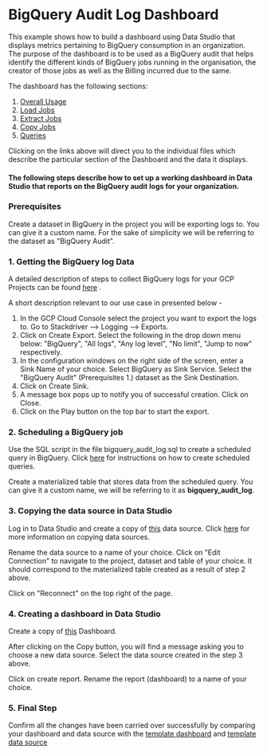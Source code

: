 # BigQuery Audit Log Dashboard
This example shows how to build a dashboard using Data Studio that displays metrics pertaining to BigQuery consumption in an organization. The purpose of the dashboard is to be used as a BigQuery audit that helps identify the different kinds of BigQuery jobs running in the organisation, the creator of those jobs as well as the Billing incurred due to the same.

The dashboard has the following sections:
1. [Overall Usage](./docs/overall_usage.md)
2. [Load Jobs](./docs/load_jobs.md)
3. [Extract Jobs](./docs/extract_jobs.md)
4. [Copy Jobs](./docs/copy_jobs.md)
5. [Queries](./docs/queries.md)

Clicking on the links above will direct you to the individual files which describe the particular section of the Dashboard and the data it displays.

#### The following steps describe how to set up a working dashboard in Data Studio that reports on the BigQuery audit logs for your organization.

### Prerequisites
Create a dataset in BigQuery in the project you will be exporting logs to. You can give it a custom name. For the sake of simplicity we will be referring to the dataset as "BigQuery Audit".

### 1. Getting the BigQuery log Data
A detailed description of steps to collect BigQuery logs for your GCP Projects can be found [here](https://cloud.google.com/bigquery/audit-logs)
.

A short description relevant to our use case in presented below -

1. In the GCP Cloud Console select the project you want to export the logs to. Go to Stackdriver --> Logging --> Exports.
2. Click on Create Export. Select the following in the drop down menu below: "BigQuery", "All logs", "Any log level", "No limit", "Jump to now" respectively.
3. In the configuration windows on the right side of the screen, enter a Sink Name of your choice. Select BigQuery as Sink Service. Select the "BigQuery Audit" (Prerequisites 1.) dataset as the Sink Destination.
4. Click on Create Sink. 
5. A message box pops up to notify you of successful creation. Click on Close.
6. Click on the Play button on the top bar to start the export.

### 2. Scheduling a BigQuery job
Use the SQL script in the file bigquery_audit_log.sql to create a scheduled query in BigQuery. Click [here](https://cloud.google.com/bigquery/docs/scheduling-queries) for instructions on how to create scheduled queries. 

Create a materialized table that stores data from the scheduled query. 
You can give it a custom name, we will be referring to it as **bigquery_audit_log**.

### 3. Copying the data source in Data Studio
Log in to Data Studio and create a copy of [this](https://datastudio.google.com/open/1SGMv1DvjgpqblVL9GImfprvC2YhoKTE8) data source. Click [here](https://support.google.com/datastudio/answer/7421646?hl=en&ref_topic=6370331) for more information on copying data sources.

Rename the data source to a name of your choice. Click on "Edit Connection" to navigate to the project, dataset and table of your choice. It should correspond to the materialized table created as a result of step 2 above.

Click on "Reconnect" on the top right of the page.

### 4. Creating a dashboard in Data Studio
Create a copy of [this](https://datastudio.google.com/open/1KCtV_QKYbGHxAJPlXg3Ec2WZCURhJjE3) Dashboard.

After clicking on the Copy button, you will find a message asking you to choose a new data source. Select the data source created in the step 3 above.

Click on create report. Rename the report (dashboard) to a name of your choice.

### 5. Final Step
Confirm all the changes have been carried over successfully by comparing your dashboard and data source with the [template dashboard](https://datastudio.google.com/open/1KCtV_QKYbGHxAJPlXg3Ec2WZCURhJjE3) and [template data source](https://datastudio.google.com/open/1SGMv1DvjgpqblVL9GImfprvC2YhoKTE8)
